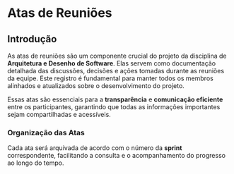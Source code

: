 # **Atas de Reuniões**

## **Introdução**
As atas de reuniões são um componente crucial do projeto da disciplina de **Arquitetura e Desenho de Software**. Elas servem como documentação detalhada das discussões, decisões e ações tomadas durante as reuniões da equipe. Este registro é fundamental para manter todos os membros alinhados e atualizados sobre o desenvolvimento do projeto.

Essas atas são essenciais para a **transparência** e **comunicação eficiente** entre os participantes, garantindo que todas as informações importantes sejam compartilhadas e acessíveis.

### **Organização das Atas**
Cada ata será arquivada de acordo com o número da **sprint** correspondente, facilitando a consulta e o acompanhamento do progresso ao longo do tempo.